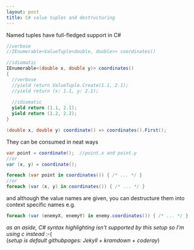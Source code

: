 ```yaml
---
layout: post
title: C# value tuples and destructuring
---
```


Named tuples have full-fledged support in C#

```c#
//verbose
//IEnumerable<ValueTuple<double, double>> coordinates()

//idiomatic
IEnumerable<(double x, double y)> coordinates()
{
  //verbose
  //yield return ValueTuple.Create(1.1, 2.1);
  //yield return (x: 1.1, y: 2.1);
  
  //idiomatic
  yield return (1.1, 2.1);
  yield return (1.2, 2.2);
}

(double x, double y) coordinate() => coordinates().First();
```
They can be consumed in neat ways
```c#
var point = coordinate();  //point.x and point.y
//or
var (x, y) = coordinate();

foreach (var point in coordinates()) { /* ... */ }
//or
foreach (var (x, y) in coordinates()) { /* ... */ }
```
and although the value names are given, you can destructure them into context specific names
e.g.
```c#
foreach (var (enemyX, enemyY) in enemy.coordinates()) { /* ... */ }
```


_as an aside, C# syntax highlighting isn't supported by this setup so I'm using c instead_ :-(  
(_setup is default githubpages: Jekyll + kramdown + coderay_)
